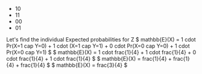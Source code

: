 <ul>
<li> 10
<li> 11
<li> 00
<li> 01
</ul>
Let's find the individual Expected probabilities for Z 
$ mathbb{E}(X) = 1 cdot Pr(X=1 cap Y=0) + 1 cdot (X=1 cap Y=1) + 0 cdot Pr(X=0 cap Y=0) + 1 cdot Pr(X=0 cap Y=1) $ 
$ mathbb{E}(X) = 1 cdot frac{1}{4} + 1 cdot frac{1}{4} + 0 cdot frac{1}{4} + 1 cdot frac{1}{4} $ 
$ mathbb{E}(X) = frac{1}{4} + frac{1}{4} + frac{1}{4} $ 
$ mathbb{E}(X) = frac{3}{4} $
